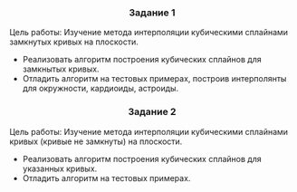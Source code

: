 <h3 align="center"> Задание 1 </h3>
Цель работы: Изучение метода интерполяции кубическими сплайнами замкнутых кривых на плоскости. 

* Реализовать алгоритм построения кубических сплайнов для замкнытых кривых.
* Отладить алгоритм на тестовых примерах, построив интерполянты для окружности, кардиоиды, астроиды.

<h3 align="center"> Задание 2 </h3>

Цель работы: Изучение метода интерполяции кубическими сплайнами кривых (кривые не замкнуты) на плоскости.
* Реализовать алгоритм построения кубических сплайнов для указанных кривых.
* Отладить алгоритм на тестовых примерах.
